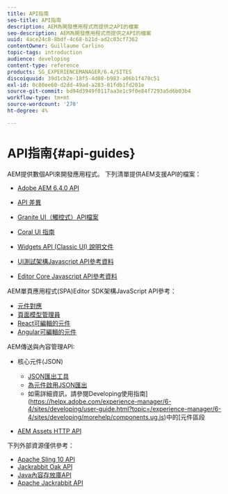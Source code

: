 ```yaml
---
title: API指南
seo-title: API指南
description: AEM為開發應用程式而提供之API的檔案
seo-description: AEM為開發應用程式而提供之API的檔案
uuid: 4ace24c8-8bdf-4c68-b21d-ad2c03cf7362
contentOwner: Guillaume Carlino
topic-tags: introduction
audience: developing
content-type: reference
products: SG_EXPERIENCEMANAGER/6.4/SITES
discoiquuid: 39d1cb2e-18f5-4d08-b983-a06b1f470c51
exl-id: 0c80ee60-d2dd-49ad-a283-81fdb1fd201e
source-git-commit: bd94d3949f0117aa3e1c9f0e84f7293a5d6b03b4
workflow-type: tm+mt
source-wordcount: '270'
ht-degree: 4%

---
```


# API指南{#api-guides}

AEM提供數個API來開發應用程式。 下列清單提供AEM支援API的檔案：

* [Adobe AEM 6.4.0 API](https://helpx.adobe.com/experience-manager/6-4/sites/developing/using/reference-materials/javadoc/index.html)

* [API 差異](https://helpx.adobe.com/experience-manager/6-4/sites/developing/using/reference-materials/diff-previous/changes.html)

* [Granite UI（觸控式）API檔案](https://helpx.adobe.com/experience-manager/6-4/sites/developing/using/reference-materials/granite-ui/api/index.html)

* [Coral UI 指南](https://helpx.adobe.com/experience-manager/6-4/sites/developing/using/reference-materials/coral-ui/coralui3/index.html)

* [Widgets API (Classic UI) 說明文件](https://helpx.adobe.com/experience-manager/6-4/sites/developing/using/reference-materials/widgets-api/index.html)

* [UI測試架構Javascript API參考資料](https://helpx.adobe.com/experience-manager/6-4/sites/developing/using/reference-materials/test-api/index.html)

* [Editor Core Javascript API參考資料](https://helpx.adobe.com/experience-manager/6-4/sites/developing/using/reference-materials/jsdoc/ui-touch/editor-core/index.html)

AEM單頁應用程式(SPA)Editor SDK架構JavaScript API參考：

* [元件對應](https://www.npmjs.com/package/@adobe/aem-spa-component-mapping)
* [頁面模型管理員](https://www.npmjs.com/package/@adobe/aem-spa-page-model-manager)
* [React可編輯的元件](https://www.npmjs.com/package/@adobe/aem-react-editable-components)
* [Angular可編輯的元件](https://www.npmjs.com/package/@adobe/aem-angular-editable-components)

AEM傳送與內容管理API:

* 核心元件(JSON)

   * [JSON匯出工具](/help/sites-developing/json-exporter.md)
   * [為元件啟用JSON匯出](/help/sites-developing/json-exporter-components.md)
   * 如需詳細資訊，請參閱Developing使用指南](https://helpx.adobe.com/experience-manager/6-4/sites/developing/user-guide.html?topic=/experience-manager/6-4/sites/developing/morehelp/components.ug.js)中的[元件區段

* [AEM Assets HTTP API](/help/assets/mac-api-assets.md)

下列外部資源僅供參考：

* [Apache Sling 10 API](https://sling.apache.org/apidocs/sling10/)
* [Jackrabbit Oak API](https://jackrabbit.apache.org/oak/docs/oak_api/overview.html)
* [Java內容存放庫API](https://docs.adobe.com/docs/en/spec/javax.jcr/javadocs/jcr-2.0/index.html)
* [Apache Jackrabbit API](https://jackrabbit.apache.org/api)
